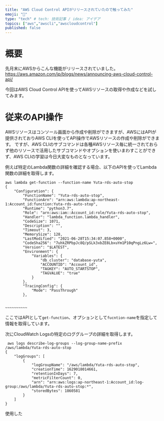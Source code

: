 ```yaml
---
title: "AWS Cloud Control APIがリリースされていたので触ってみた"
emoji: "🐁"
type: "tech" # tech: 技術記事 / idea: アイデア
topics: ["aws","awscli","awscloudcontrol"]
published: false
---
```

# 概要
先月末にAWSからこんな機能がリリースされていました。
https://aws.amazon.com/jp/blogs/news/announcing-aws-cloud-control-api/

今回はAWS Cloud Control APIを使ってAWSリソースの取得や作成などを試してみます。


# 従来のAPI操作
AWSリソースはコンソール画面から作成や削除ができますが、AWSにはAPIが提供されておりAWS CLIを使ってAPI操作でAWSリソースの作成や削除ができます。
ですが、AWS CLIのサブコマンドは各種AWSリソース毎に統一されておらず他のリソースで活用したサブコマンドやオプションを使いまわすことができず、AWS CLIの学習は今日大変なものとなっています。

例えば特定のLambda関数の詳細を確認する場合、以下のAPIを使ってLambda関数の詳細を取得します。

```bash:Lambda
aws lambda get-function --function-name Yuta-rds-auto-stop
{
    "Configuration": {
        "FunctionName": "Yuta-rds-auto-stop",
        "FunctionArn": "arn:aws:lambda:ap-northeast-1:Account_id:function:Yuta-rds-auto-stop",
        "Runtime": "python3.7",
        "Role": "arn:aws:iam::Account_id:role/Yuta-rds-auto-stop",
        "Handler": "lambda_function.lambda_handler",
        "CodeSize": 1071,
        "Description": "",
        "Timeout": 3,
        "MemorySize": 128,
        "LastModified": "2021-06-28T15:34:07.858+0000",
        "CodeSha256": "7uhkZRPbpJc8Q/pSLk3xbZE8LbxuYm1P10qPngLz6Lw=",
        "Version": "$LATEST",
        "Environment": {
            "Variables": {
                "db_cluster": "database-yuta",
                "ACCOUNTID": "Account_id",
                "TAGKEY": "AUTO_STARTSTOP",
                "TAGVALUE": "true"
            }
        },
        "TracingConfig": {
            "Mode": "PassThrough"
        },


~~~~~~~~~~

```

ここではAPIとして`get-function`、オプションとして`fucntion-name`を指定して情報を取得しています。

次にCloudWatch Logsの特定のロググループの詳細を取得します。

```bash:CloudWatch Logs
 aws logs describe-log-groups --log-group-name-prefix /aws/lambda/Yuta-rds-auto-stop
{
    "logGroups": [
        {
            "logGroupName": "/aws/lambda/Yuta-rds-auto-stop",
            "creationTime": 1629018014661,
            "retentionInDays": 7,
            "metricFilterCount": 0,
            "arn": "arn:aws:logs:ap-northeast-1:Account_id:log-group:/aws/lambda/Yuta-rds-auto-stop:*",
            "storedBytes": 1860581
        }
    ]
}
```

使用した